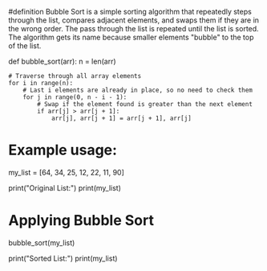 #definition
Bubble Sort is a simple sorting algorithm that repeatedly steps through the list, compares adjacent elements, and swaps them if they are in the wrong order. The pass through the list is repeated until the list is sorted. The algorithm gets its name because smaller elements "bubble" to the top of the list.

def bubble_sort(arr):
    n = len(arr)

    # Traverse through all array elements
    for i in range(n):
        # Last i elements are already in place, so no need to check them
        for j in range(0, n - i - 1):
            # Swap if the element found is greater than the next element
            if arr[j] > arr[j + 1]:
                arr[j], arr[j + 1] = arr[j + 1], arr[j]

# Example usage:
my_list = [64, 34, 25, 12, 22, 11, 90]

print("Original List:")
print(my_list)

# Applying Bubble Sort
bubble_sort(my_list)

print("Sorted List:")
print(my_list)
